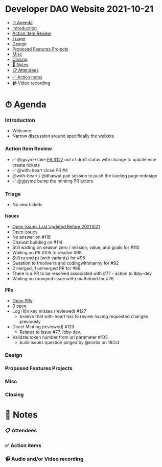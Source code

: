 # Developer DAO Website 2021-10-21

- [⏱ Agenda](#-agenda)
- [Introduction](#introduction)
- [Action Item Review](#actoin-item-review)
- [Triage](#triage)
- [Design](#design)
- [Proposed Features Projects](#proposed-features-projects)
- [Misc](#misc)
- [Closing](#closing)
- [📝 Notes](#-notes)
- [📋 Attendees](#-attendees)
- [✅ Action items](#-action-items)
- [📹 Video recording](#-video-recording)

# ⏱ Agenda

### Introduction

- Welcome
- Narrow discussion around specifically the website

### Action Item Review
- ✅ @gjsyme take [PR #127](https://github.com/Developer-DAO/developerdao.com/pull/127) out of draft status with change to update vice create tickets
- ✅ @with-heart close PR #4
- @with-heart / @dhaiwat pair session to push the landing page redesign
- ✅ @gjsyme bump the minting PR actors

### Triage
- No new tickets

#### Issues

- [Open Issues Last Updated Before 20211021](https://github.com/Developer-DAO/developer-dao/issues?q=is%3Aissue+is%3Aopen+updated%3A<2021-10-14)
- [Open issues](https://github.com/Developer-DAO/developer-dao/issues)
- No answer on #118
- Dhaiwat building on #114
- Still waiting on season zero / mission, value, and goals for #110
- Waiting on PR #105 to resolve #98
- Still ru and pt (with variants) for #95
- Question to fmoliveira and codingwithmanny for #92
- 2 merged, 1 unmerged PR for #88
- There is a PR to be resolved associated with #77 - action to Ibby-dev
- Waiting on (bumped issue with) mathdroid for #76

#### PRs

- [Open PRs](https://github.com/Developer-DAO/developer-dao/pulls)
- 3 open
- Log i18n key misses (reviewed) #127
  - believe that with-heart has to review having requested changes previously
- Direct Minting (reviewed) #120
  - Relates to Issue #77. Ibby-dev.
- Validate token number from url parameter #105
  - build issues question pinged by @narbs on 18Oct


### Design


### Proposed Features Projects


### Misc


### Closing


# 📝 Notes


### 📋 Attendees


### ✅ Action items


### 📹 Audio and/or Video recording
